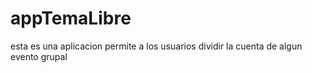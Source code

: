 # appTemaLibre
esta es una aplicacion permite a los usuarios dividir la cuenta de algun evento grupal
